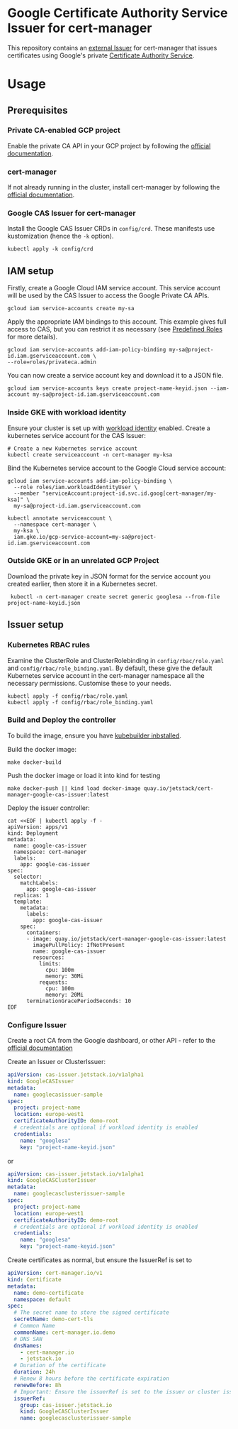 # Google Certificate Authority Service Issuer for cert-manager

This repository contains an [external Issuer](https://cert-manager.io/docs/contributing/external-issuers/)
for cert-manager that issues certificates using Google's private
[Certificate Authority Service](https://cloud.google.com/certificate-authority-service/).

# Usage

## Prerequisites

### Private CA-enabled GCP project

Enable the private CA API in your GCP project by following the
[official documentation](https://cloud.google.com/certificate-authority-service/docs/quickstart).

### cert-manager

If not already running in the cluster, install cert-manager by following the [official documentation](https://cert-manager.io/docs/installation/kubernetes/).

### Google CAS Issuer for cert-manager

Install the Google CAS Issuer CRDs in `config/crd`. These manifests use kustomization (hence the `-k` option).

```shell
kubectl apply -k config/crd
```

## IAM setup

Firstly, create a Google Cloud IAM service account. This service account will be used by the CAS Issuer to access the Google Private CA APIs.

```shell
gcloud iam service-accounts create my-sa
```

Apply the appropriate IAM bindings to this account. This example
gives full access to CAS, but you can restrict it as necessary (see [Predefined Roles](https://cloud.google.com/certificate-authority-service/docs/reference/permissions-and-roles#predefined_roles) for more details).

```shell
gcloud iam service-accounts add-iam-policy-binding my-sa@project-id.iam.gserviceaccount.com \
--role=roles/privateca.admin
```

You can now create a service account key and download it to a JSON file.

```shell
gcloud iam service-accounts keys create project-name-keyid.json --iam-account my-sa@project-id.iam.gserviceaccount.com
```

### Inside GKE with workload identity

Ensure your cluster is set up with
[workload identity](https://cloud.google.com/kubernetes-engine/docs/how-to/workload-identity)
enabled. Create a kubernetes service account for the CAS Issuer:

```shell
# Create a new Kubernetes service account
kubectl create serviceaccount -n cert-manager my-ksa
```

Bind the Kubernetes service account to the Google Cloud service account:

```shell
gcloud iam service-accounts add-iam-policy-binding \
  --role roles/iam.workloadIdentityUser \
  --member "serviceAccount:project-id.svc.id.goog[cert-manager/my-ksa]" \
  my-sa@project-id.iam.gserviceaccount.com

kubectl annotate serviceaccount \
  --namespace cert-manager \
  my-ksa \
  iam.gke.io/gcp-service-account=my-sa@project-id.iam.gserviceaccount.com
```

### Outside GKE or in an unrelated GCP Project

Download the private key in JSON format for the service account you created earlier,
then store it in a Kubernetes secret.

```shell
 kubectl -n cert-manager create secret generic googlesa --from-file project-name-keyid.json 
```

## Issuer setup

### Kubernetes RBAC rules

Examine the ClusterRole and ClusterRolebinding in `config/rbac/role.yaml` and
`config/rbac/role_binding.yaml`. By default, these give the default Kubernetes service
account in the cert-manager namespace all the necessary permissions. Customise these to your needs.

```shell
kubectl apply -f config/rbac/role.yaml
kubectl apply -f config/rbac/role_binding.yaml
```

### Build and Deploy the controller

To build the image, ensure you have
[kubebuilder inbstalled](https://book.kubebuilder.io/quick-start.html#installation).

Build the docker image:

```shell
make docker-build
```

Push the docker image or load it into kind for testing
```shell
make docker-push || kind load docker-image quay.io/jetstack/cert-manager-google-cas-issuer:latest
```

Deploy the issuer controller:
```shell
cat <<EOF | kubectl apply -f -
apiVersion: apps/v1
kind: Deployment
metadata:
  name: google-cas-issuer
  namespace: cert-manager
  labels:
    app: google-cas-issuer
spec:
  selector:
    matchLabels:
      app: google-cas-issuer
  replicas: 1
  template:
    metadata:
      labels:
        app: google-cas-issuer
    spec:
      containers:
      - image: quay.io/jetstack/cert-manager-google-cas-issuer:latest
        imagePullPolicy: IfNotPresent
        name: google-cas-issuer
        resources:
          limits:
            cpu: 100m
            memory: 30Mi
          requests:
            cpu: 100m
            memory: 20Mi
      terminationGracePeriodSeconds: 10
EOF
```

### Configure Issuer

Create a root CA from the Google dashboard, or other API - refer to the
[official documentation](https://cloud.google.com/certificate-authority-service/docs/creating-certificate-authorities)

Create an Issuer or ClusterIssuer:

```yaml
apiVersion: cas-issuer.jetstack.io/v1alpha1
kind: GoogleCASIssuer
metadata:
  name: googlecasissuer-sample
spec:
  project: project-name
  location: europe-west1
  certificateAuthorityID: demo-root
  # credentials are optional if workload identity is enabled
  credentials:
    name: "googlesa"
    key: "project-name-keyid.json"
```

or

```yaml
apiVersion: cas-issuer.jetstack.io/v1alpha1
kind: GoogleCASClusterIssuer
metadata:
  name: googlecasclusterissuer-sample
spec:
  project: project-name
  location: europe-west1
  certificateAuthorityID: demo-root
  # credentials are optional if workload identity is enabled
  credentials:
    name: "googlesa"
    key: "project-name-keyid.json"
```

Create certificates as normal, but ensure the IssuerRef is set to

```yaml
apiVersion: cert-manager.io/v1
kind: Certificate
metadata:
  name: demo-certificate
  namespace: default
spec:
  # The secret name to store the signed certificate
  secretName: demo-cert-tls
  # Common Name
  commonName: cert-manager.io.demo
  # DNS SAN
  dnsNames:
    - cert-manager.io
    - jetstack.io
  # Duration of the certificate
  duration: 24h
  # Renew 8 hours before the certificate expiration
  renewBefore: 8h
  # Important: Ensure the issuerRef is set to the issuer or cluster issuer configured earlier
  issuerRef:
    group: cas-issuer.jetstack.io
    kind: GoogleCASClusterIssuer
    name: googlecasclusterissuer-sample
```
